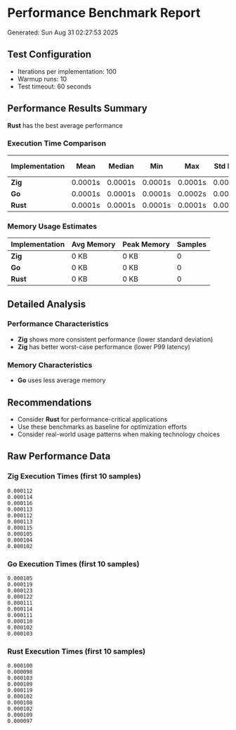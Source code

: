 # Performance Benchmark Report

Generated: Sun Aug 31 02:27:53 2025

## Test Configuration

- Iterations per implementation: 100
- Warmup runs: 10
- Test timeout: 60 seconds

## Performance Results Summary

**Rust** has the best average performance

### Execution Time Comparison

| Implementation | Mean | Median | Min | Max | Std Dev | P95 | P99 | Success Rate |
|---------------|------|--------|-----|-----|---------|-----|-----|-------------|
| **Zig** | 0.0001s | 0.0001s | 0.0001s | 0.0001s | 0.0000s | 0.0001s | 0.0001s | 100.0% |
| **Go** | 0.0001s | 0.0001s | 0.0001s | 0.0002s | 0.0000s | 0.0001s | 0.0002s | 100.0% |
| **Rust** | 0.0001s | 0.0001s | 0.0001s | 0.0001s | 0.0000s | 0.0001s | 0.0001s | 100.0% |

### Memory Usage Estimates

| Implementation | Avg Memory | Peak Memory | Samples |
|---------------|------------|-------------|---------|
| **Zig** | 0 KB | 0 KB | 0 |
| **Go** | 0 KB | 0 KB | 0 |
| **Rust** | 0 KB | 0 KB | 0 |

## Detailed Analysis

### Performance Characteristics

- **Zig** shows more consistent performance (lower standard deviation)
- **Zig** has better worst-case performance (lower P99 latency)

### Memory Characteristics

- **Go** uses less average memory

## Recommendations

- Consider **Rust** for performance-critical applications
- Use these benchmarks as baseline for optimization efforts
- Consider real-world usage patterns when making technology choices

## Raw Performance Data

### Zig Execution Times (first 10 samples)
```
0.000112
0.000114
0.000116
0.000113
0.000112
0.000113
0.000115
0.000105
0.000104
0.000102
```

### Go Execution Times (first 10 samples)
```
0.000105
0.000119
0.000123
0.000122
0.000111
0.000114
0.000111
0.000110
0.000102
0.000103
```

### Rust Execution Times (first 10 samples)
```
0.000100
0.000098
0.000103
0.000109
0.000119
0.000102
0.000108
0.000102
0.000109
0.000097
```